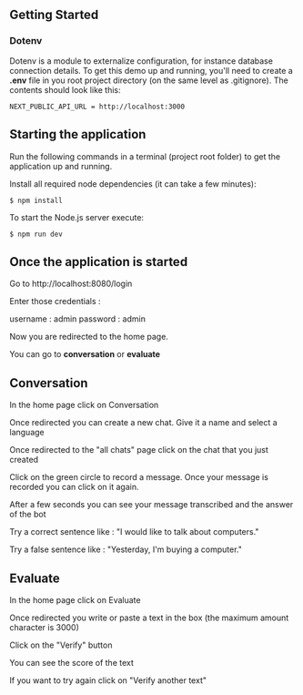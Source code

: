 ## Getting Started

### Dotenv

Dotenv is a module to externalize configuration, for instance database connection details.
To get this demo up and running, you'll need to create a **.env** file in you root project directory (on the same level as .gitignore). The contents should look like this:

```properties
NEXT_PUBLIC_API_URL = http://localhost:3000
```


## Starting the application

Run the following commands in a terminal (project root folder) to get the application up and running.

Install all required node dependencies (it can take a few minutes):

```console
$ npm install
```

To start the Node.js server execute:

```console
$ npm run dev
```



## Once the application is started

Go to http://localhost:8080/login

Enter those credentials :

username : admin
password : admin

Now you are redirected to the home page.

You can go to **conversation** or **evaluate**


## Conversation

In the home page click on Conversation

Once redirected you can create a new chat. Give it a name and select a language

Once redirected to the "all chats" page click on the chat that you just created

Click on the green circle to record a message. Once your message is recorded you can click on it again.

After a few seconds you can see your message transcribed and the answer of the bot

Try a correct sentence like : "I would like to talk about computers."

Try a false sentence like : "Yesterday, I'm buying a computer."


## Evaluate

In the home page click on Evaluate

Once redirected you write or paste a text in the box (the maximum amount character is 3000)

Click on the "Verify" button

You can see the score of the text

If you want to try again click on "Verify another text"

